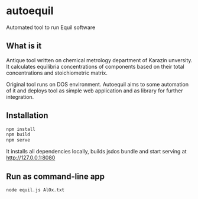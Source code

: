 # autoequil
Automated tool to run Equil software

## What is it
Antique tool written on chemical metrology department of Karazin unversity.
It calculates equilibria concentrations of components based on their total concentrations
and stoichiometric matrix.

Original tool runs on DOS environment. Autoequil aims to some automation of it
and deploys tool as simple web application and as library for further integration.

## Installation
```bash
npm install
npm build
npm serve
```

It installs all dependencies locally, builds jsdos bundle and start serving at http://127.0.0.1:8080 

## Run as command-line app
```bash
node equil.js AlOx.txt
```